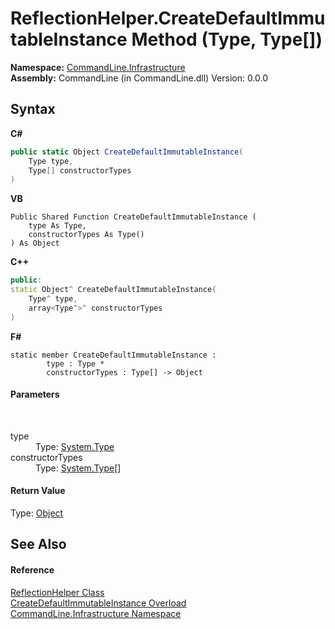 # ReflectionHelper.CreateDefaultImmutableInstance Method (Type, Type[])
 

**Namespace:**&nbsp;<a href="N_CommandLine_Infrastructure">CommandLine.Infrastructure</a><br />**Assembly:**&nbsp;CommandLine (in CommandLine.dll) Version: 0.0.0

## Syntax

**C#**<br />
``` C#
public static Object CreateDefaultImmutableInstance(
	Type type,
	Type[] constructorTypes
)
```

**VB**<br />
``` VB
Public Shared Function CreateDefaultImmutableInstance ( 
	type As Type,
	constructorTypes As Type()
) As Object
```

**C++**<br />
``` C++
public:
static Object^ CreateDefaultImmutableInstance(
	Type^ type, 
	array<Type^>^ constructorTypes
)
```

**F#**<br />
``` F#
static member CreateDefaultImmutableInstance : 
        type : Type * 
        constructorTypes : Type[] -> Object 

```


#### Parameters
&nbsp;<dl><dt>type</dt><dd>Type: <a href="https://docs.microsoft.com/dotnet/api/system.type" target="_blank">System.Type</a><br /></dd><dt>constructorTypes</dt><dd>Type: <a href="https://docs.microsoft.com/dotnet/api/system.type" target="_blank">System.Type</a>[]<br /></dd></dl>

#### Return Value
Type: <a href="https://docs.microsoft.com/dotnet/api/system.object" target="_blank">Object</a>

## See Also


#### Reference
<a href="T_CommandLine_Infrastructure_ReflectionHelper">ReflectionHelper Class</a><br /><a href="Overload_CommandLine_Infrastructure_ReflectionHelper_CreateDefaultImmutableInstance">CreateDefaultImmutableInstance Overload</a><br /><a href="N_CommandLine_Infrastructure">CommandLine.Infrastructure Namespace</a><br />